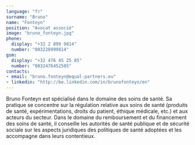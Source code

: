 ```yaml
---
language: "fr"
surname: "Bruno"
name: "Fonteyn"
position: "Avocat associé"
image: "bruno_fonteyn.jpg"
phone:
  display: "+32 2 899 9814"
  number: "003228999814"
gsm:
  display: "+32 476 45 25 85"
  number: "0032476452585"
contacts:
- email: "bruno.fonteyn@equal-partners.eu"
- linkedin: "http://be.linkedin.com/in/brunofonteyn/en"
---
```

Bruno Fonteyn est spécialisé dans le domaine des soins de santé. Sa pratique se concentre sur la régulation relative aux soins de santé (produits de santé, expérimentations, droits du patient, éthique médicale, etc.) et aux acteurs du secteur. Dans le domaine du remboursement et du financement des soins de santé, il conseille les autorités de santé publique et de sécurité sociale sur les aspects juridiques des politiques de santé adoptées et les accompagne dans leurs contentieux.